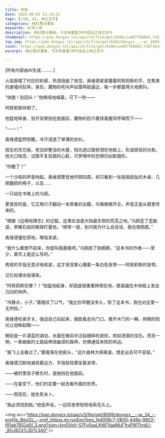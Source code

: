 ```yaml
---
title: 序章
date: 2025-06-03 11:19:51
tags: [小说, AI, 神之天平]
categories: 用AI整点薯条
keywords: AI写小说
description: 用AI整点薯条，今天来霍霍JRPG佳品之神之天平
thumbnail: https://pan.dongzx.lol/api/v3/file/get/8106/u=607798664,716736394&fm=253&fmt=auto&app=120&f=JPEG.webp?sign=_AeWjKAXbcbT1SbJDhxJlgZ_O7-jrh5PpNrh_I7GGw8%3D%3A0
top_img: https://pan.dongzx.lol/api/v3/file/get/8103/dongzx__--ar_10843_--profile_9jtut2c_--v_7_f531d197-a0f7-43f6-bd74-735ad8540016_0.png?sign=wHylPzVwQPwCE1BcfvgW8_-OLDqW-qanLp83r4cKgrc%3D%3A0
cover: https://pan.dongzx.lol/api/v3/file/get/8106/u=607798664,716736394&fm=253&fmt=auto&app=120&f=JPEG.webp?sign=_AeWjKAXbcbT1SbJDhxJlgZ_O7-jrh5PpNrh_I7GGw8%3D%3A0
excerpt: 用AI整点薯条，今天来霍霍JRPG佳品之神之天平

---
```

[所有内容由AI生成..........]

火焰吞噬了村庄的轮廓，热浪扭曲了夜空。奥维德紧紧攥着阿努莉斯的手，在焦黑的废墟间狂奔。身后，魔物的吼叫声如雷鸣般逼近，每一步都震得大地颤抖。

“快跑！别回头！”他嘶哑地喊着，可下一秒——

阿努莉斯绊倒了。

他猛地转身，张开双臂挡在她面前，魔物的巨爪裹挟着腥风呼啸而下——

“——！”

奥维德猛然惊醒，冷汗浸透了单薄的衣衫。

陌生的天花板，老旧却整洁的木屋，阳光透过窗棂洒在地板上，形成斑驳的光影。他大口喘息，试图平复狂跳的心脏，可梦境中的恐惧仍如影随形。

“你醒了？”

一个沙哑的声音响起。奥维德警觉地环顾四周，却只看到一张摇摇欲坠的木桌、几把磨损的椅子，以及……

一只站在书堆上的乌鸦。

更诡异的是，它正用爪子翻动一本厚重的古籍，鸟喙微微开合，声音正是从那里传来的。

“根据《边境地理志》的记载，这里应该是大陆最东侧的荒芜之地。”乌鸦歪了歪脑袋，黑曜石般的眼珠盯着他，“顺带一提，别问我为什么会说话，我也很困惑。”

奥维德僵在原地，喉咙发紧。

“我什么都想不起来，你就叫我嘉隆吧。”乌鸦拍了拍翅膀，“这本书的作者——至少，扉页上是这么写的。”

男孩的手指无意识地收紧，这才发现掌心攥着一条白色发带——阿努莉斯的发带。

记忆如潮水般涌来。

“阿努莉斯在哪？！”他猛地起身，却因虚弱重重摔倒在地，膝盖磕在木地板上发出沉闷的响声。

“冷静点，小子。”嘉隆叹了口气，“我比你早醒没多久，除了这本书，我也对这里一无所知。”

奥维德咬紧牙关，强迫自己站起来，踉跄着走向门口。推开木门的一瞬，刺眼的阳光让他眯起眼——

眼前是一片湛蓝的湖泊，水面在微风中泛起细碎的波纹，宛如洒落的宝石。而另一侧，一条蜿蜒的土路延伸进幽深的森林，仿佛通往未知的命运。

“我飞上去看过了。”嘉隆落在他肩头，“这片森林大得离谱，想走出去可不容易。”

奥维德沉默地凝视着远方，手指轻轻摩挲着发带。

——被村里孩子欺负时，是她挡在他面前。

——在星空下，他们约定要一起去看外面的世界。

——而现在，她生死未卜。

“我必须找到她。”他低声说，一边将发带轻轻地系在头上。

<img src=“<https://pan.dongzx.lol/api/v3/file/get/8099/dongzx__--ar_34_--profile_9jtut2c_--oref_httpss.mj.runEex7pno_1ed058c7-0800-449e-9602-f91ab7852a5f_3.png?sign=km5VqV-S7Fv6saLKt8FXaaMuF1tvPWThrdU-_9GJ8Z4%3D%3A0“> />
